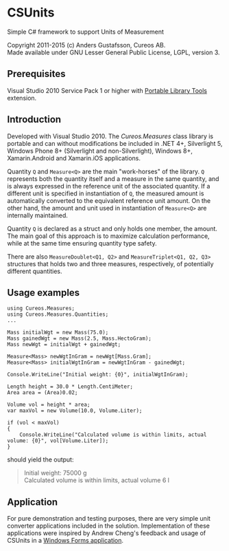 # CSUnits

Simple C# framework to support Units of Measurement

Copyright 2011-2015 (c) Anders Gustafsson, Cureos AB.  
Made available under GNU Lesser General Public License, LGPL, version 3.


## Prerequisites

Visual Studio 2010 Service Pack 1 or higher with [Portable Library Tools](http://msdn.microsoft.com/en-us/library/gg597391.aspx) extension.


## Introduction

Developed with Visual Studio 2010. The *Cureos.Measures* class library is portable and can without modifications be included in .NET 4+, Silverlight 5, Windows Phone 8+ (Silverlight and non-Silverlight), Windows 8+, Xamarin.Android and Xamarin.iOS applications.

Quantity `Q` and `Measure<Q>` are the main "work-horses" of the library. `Q` represents both the quantity itself and a measure in the same quantity, and is always expressed in the reference unit of the associated quantity. If a different unit is specified in instantiation of `Q`, the measured amount is automatically converted to the equivalent reference unit amount. On the other hand, the amount and unit used in instantiation of `Measure<Q>` are internally maintained.

Quantity `Q` is declared as a struct and only holds one member, the amount. The main goal of this approach is to maximize calculation performance, while at the same time ensuring quantity type safety.

There are also `MeasureDoublet<Q1, Q2>` and `MeasureTriplet<Q1, Q2, Q3>` structures that holds two and three measures, respectively, of potentially different quantities.


## Usage examples

    using Cureos.Measures;
    using Cureos.Measures.Quantities;
    ...

    Mass initialWgt = new Mass(75.0);
    Mass gainedWgt = new Mass(2.5, Mass.HectoGram);
    Mass newWgt = initialWgt + gainedWgt;

    Measure<Mass> newWgtInGram = newWgt[Mass.Gram];
    Measure<Mass> initialWgtInGram = newWgtInGram - gainedWgt;

    Console.WriteLine("Initial weight: {0}", initialWgtInGram);

    Length height = 30.0 * Length.CentiMeter;
    Area area = (Area)0.02;

    Volume vol = height * area;
    var maxVol = new Volume(10.0, Volume.Liter);

    if (vol < maxVol)
    {
        Console.WriteLine("Calculated volume is within limits, actual volume: {0}", vol[Volume.Liter]);
    }

should yield the output:

> Initial weight: 75000 g  
> Calculated volume is within limits, actual volume 6 l


## Application

For pure demonstration and testing purposes, there are very simple unit converter applications included in the solution. Implementation of these applications were inspired by Andrew Cheng's feedback and usage of CSUnits in a [Windows Forms application](https://github.com/hamxiaoz/cureos.uomnet.tests.winform).

